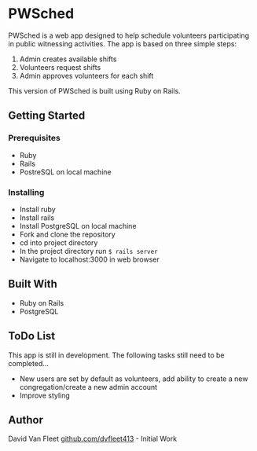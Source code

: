 # PWSched

PWSched is a web app designed to help schedule volunteers participating in public witnessing activities.  The app is based on three simple steps:

1. Admin creates available shifts
1. Volunteers request shifts
1. Admin approves volunteers for each shift

This version of PWSched is built using Ruby on Rails.

## Getting Started

### Prerequisites

* Ruby
* Rails
* PostreSQL on local machine

### Installing

* Install ruby
* Install rails
* Install PostgreSQL on local machine
* Fork and clone the repository
* cd into project directory
* In the project directory run `$ rails server`
* Navigate to localhost:3000 in web browser


## Built With

* Ruby on Rails
* PostgreSQL

## ToDo List

This app is still in development.  The following tasks still need to be completed...
* New users are set by default as volunteers, add ability to create a new congregation/create a new admin account
* Improve styling


## Author

David Van Fleet [github.com/dvfleet413](github.com/dvfleet413) - Initial Work
